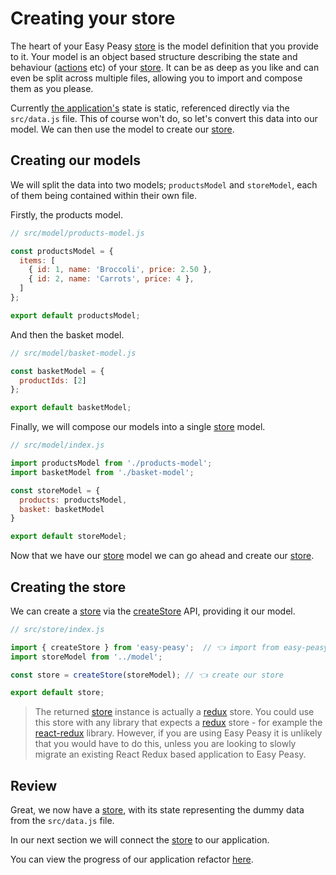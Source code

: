 # Creating your store

The heart of your Easy Peasy [store](/docs/api/store) is the model definition that you provide to it. Your model is an object based structure describing the state and behaviour ([actions](/docs/api/action) etc) of your [store](/docs/api/store). It can be as deep as you like and can even be split across multiple files, allowing you to import and compose them as you please.

Currently [the application's](https://codesandbox.io/s/easy-peasy-tutorial-start-8qz5k) state is static, referenced directly via the `src/data.js` file. This of course won't do, so let's convert this data into our model. We can then use the model to create our [store](/docs/api/store).

## Creating our models

We will split the data into two models; `productsModel` and `storeModel`, each of them being contained within their own file.

Firstly, the products model.

```javascript
// src/model/products-model.js

const productsModel = {
  items: [
    { id: 1, name: 'Broccoli', price: 2.50 },
    { id: 2, name: 'Carrots', price: 4 },
  ]
};

export default productsModel;
```

And then the basket model.

```javascript
// src/model/basket-model.js

const basketModel = {
  productIds: [2]
};

export default basketModel;
```

Finally, we will compose our models into a single [store](/docs/api/store) model.

```javascript
// src/model/index.js

import productsModel from './products-model';
import basketModel from './basket-model';

const storeModel = {
  products: productsModel,
  basket: basketModel
}

export default storeModel;
```

Now that we have our [store](/docs/api/store) model we can go ahead and create our [store](/docs/api/store).

## Creating the store

We can create a [store](/docs/api/store) via the [createStore](/docs/api/create-store) API, providing it our model.

```typescript
// src/store/index.js

import { createStore } from 'easy-peasy';  // 👈 import from easy-peasy
import storeModel from '../model';

const store = createStore(storeModel); // 👈 create our store

export default store;
```

> The returned [store](/docs/api/create-store) instance is actually a [redux](https://redux.js.org/) store. You could use this store with any library that expects a [redux](https://redux.js.org/) store - for example the [react-redux](https://github.com/reduxjs/react-redux) library. However, if you are using Easy Peasy it is unlikely that you would have to do this, unless you are looking to slowly migrate an existing React Redux based application to Easy Peasy.

## Review

Great, we now have a [store](/docs/api/create-store), with its state representing the dummy data from the `src/data.js` file.

In our next section we will connect the [store](/docs/api/store) to our application.

You can view the progress of our application refactor [here](https://codesandbox.io/s/easy-peasy-tutorial-store-zgtwh).
